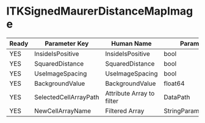 # ITKSignedMaurerDistanceMapImage #

| Ready | Parameter Key | Human Name | Parameter Type | Parameter Class |
|-------|---------------|------------|-----------------|----------------|
| YES | InsideIsPositive | InsideIsPositive | bool | BoolParameter |
| YES | SquaredDistance | SquaredDistance | bool | BoolParameter |
| YES | UseImageSpacing | UseImageSpacing | bool | BoolParameter |
| YES | BackgroundValue | BackgroundValue | float64 | Float64Parameter |
| YES | SelectedCellArrayPath | Attribute Array to filter | DataPath | ArraySelectionParameter |
| YES | NewCellArrayName | Filtered Array | StringParameter::ValueType | StringParameter |
